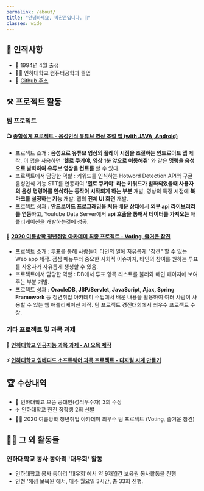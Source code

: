 ```yaml
---
permalink: /about/
title: "안녕하세요, 박찬준입니다. 👋"
classes: wide
---
```


## 👦 인적사항

- 👶 1994년 4월 출생
- 👨‍🎓 인하대학교 컴퓨터공학과 졸업
- 📝 [Github 주소](https://github.com/ChanJun-Park)

## ⚒ 프로젝트 활동

### 팀 프로젝트

#### 📺 [종합설계 프로젝트 - 음성인식 유튜브 영상 조절 앱 (with JAVA, Android)](https://github.com/ChanJun-Park/HelloCookieYa)

- 프로젝트 소개 : **음성으로 유튜브 영상의 플레이 시점을 조절하는 안드로이드 앱** 제작. 이 앱을 사용하면 **'헬로 쿠키야, 영상 1분 앞으로 이동해줘'** 와 같은 **명령을 음성으로 발화하여 유튜브 영상을 컨트롤** 할 수 있다.
- 프로젝트에서 담당한 역할 : 키워드를 인식하는 Hotword Detection API와 구글 음성인식 기능 STT를 연동하여 **'헬로 쿠키야' 라는 키워드가 발화되었을때 사용자의 음성 명령어를 인식하는 동작이 시작되게 하는 부분** 개발, 영상의 특정 시점에 **북마크를 설정하는 기능** 개발, 앱의 **전체 UI 화면** 개발.
- 프로젝트 성과 : **안드로이드 프로그래밍을 처음 배운 상태**에서 **외부 api 라이브러리를 연동**하고, Youtube Data Server에서 **api 호출을 통해서 데이터를 가져오는** 애플리케이션을 개발하는것에 성공.

#### 🎫 [2020 여름방학 청년취업 아카데미 최종 프로젝트 - Voting, 즐거운 참견](https://github.com/ChanJun-Park/VotingProject)

- 프로젝트 소개 : 투표를 통해 사람들이 타인의 일에 자유롭게 "참견" 할 수 있는 Web app 제작. 점심 메뉴부터 중요한 사회적 이슈까지, 타인의 참여를 원하는 투표를 사용자가 자유롭게 생성할 수 있음.
- 프로젝트에서 담당한 역할 : DB에서 투표 항목 리스트를 불러와 메인 페이지에 보여주는 부분 개발.
- 프로젝트 성과 : **OracleDB, JSP/Servlet, JavaScript, Ajax, Spring Framework** 등 청년취업 아카데미 수업에서 배운 내용을 활용하여 여러 사람이 사용할 수 있는 웹 애플리케이션 제작. 팀 프로젝트 경진대회에서 최우수 프로젝트 수상.

### 기타 프로젝트 및 과목 과제

#### 🤖 [인하대학교 인공지능 과목 과제 - AI 오목 제작](https://github.com/ChanJun-Park/AI_Gomoku)

#### ⚡ [인하대학교 임베디드 소프트웨어 과목 프로젝트 - 디지털 시계 만들기](https://github.com/ChanJun-Park/Embedded_Project)

## 🏆 수상내역

- 🏅 인하대학교 으뜸 공대인(성적우수자) 3회 수상
- ✈️ 인하대학교 한진 장학생 2회 선발
- 👨‍💼 2020 여름방학 청년취업 아카데미 최우수 팀 프로젝트 (Voting, 즐거운 참견)

## 🏃‍♂️ 그 외 활동들

### 인하대학교 봉사 동아리 '대우회' 활동

- 인하대학교 봉사 동아리 '대우회'에서 약 9개월간 보육원 봉사활동을 진행
- 인천 '해성 보육원'에서, 매주 월요일 3시간, 총 33회 진행.